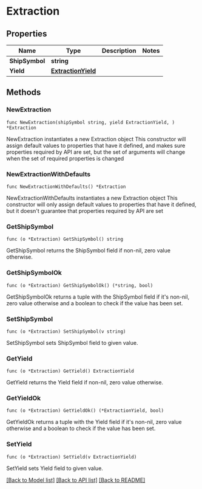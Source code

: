 # Extraction

## Properties

Name | Type | Description | Notes
------------ | ------------- | ------------- | -------------
**ShipSymbol** | **string** |  | 
**Yield** | [**ExtractionYield**](ExtractionYield.md) |  | 

## Methods

### NewExtraction

`func NewExtraction(shipSymbol string, yield ExtractionYield, ) *Extraction`

NewExtraction instantiates a new Extraction object
This constructor will assign default values to properties that have it defined,
and makes sure properties required by API are set, but the set of arguments
will change when the set of required properties is changed

### NewExtractionWithDefaults

`func NewExtractionWithDefaults() *Extraction`

NewExtractionWithDefaults instantiates a new Extraction object
This constructor will only assign default values to properties that have it defined,
but it doesn't guarantee that properties required by API are set

### GetShipSymbol

`func (o *Extraction) GetShipSymbol() string`

GetShipSymbol returns the ShipSymbol field if non-nil, zero value otherwise.

### GetShipSymbolOk

`func (o *Extraction) GetShipSymbolOk() (*string, bool)`

GetShipSymbolOk returns a tuple with the ShipSymbol field if it's non-nil, zero value otherwise
and a boolean to check if the value has been set.

### SetShipSymbol

`func (o *Extraction) SetShipSymbol(v string)`

SetShipSymbol sets ShipSymbol field to given value.


### GetYield

`func (o *Extraction) GetYield() ExtractionYield`

GetYield returns the Yield field if non-nil, zero value otherwise.

### GetYieldOk

`func (o *Extraction) GetYieldOk() (*ExtractionYield, bool)`

GetYieldOk returns a tuple with the Yield field if it's non-nil, zero value otherwise
and a boolean to check if the value has been set.

### SetYield

`func (o *Extraction) SetYield(v ExtractionYield)`

SetYield sets Yield field to given value.



[[Back to Model list]](../README.md#documentation-for-models) [[Back to API list]](../README.md#documentation-for-api-endpoints) [[Back to README]](../README.md)


